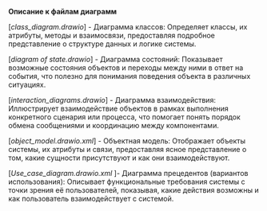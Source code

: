 **Описание к файлам диаграмм**

[_class_diagram.drawio_] - Диаграмма классов: Определяет классы, их атрибуты, методы и взаимосвязи, предоставляя подробное представление о структуре данных и логике системы.

[_diagram of state.drawio_] - Диаграмма состояний: Показывает возможные состояния объектов и переходы между ними в ответ на события, что полезно для понимания поведения объекта в различных ситуациях.

[_interaction_diagrams.drawio_] - Диаграмма взаимодействия: Иллюстрирует взаимодействие объектов в рамках выполнения конкретного сценария или процесса, что помогает понять порядок обмена сообщениями и координацию между компонентами.

[_object_model.drawio.xml_] - Объектная модель: Отображает объекты системы, их атрибуты и связи, предоставляя ясное представление о том, какие сущности присутствуют и как они взаимодействуют.

[_Use_case_diagram.drawio.xml_ ]- Диаграмма прецедентов (вариантов использования): Описывает функциональные требования системы с точки зрения её пользователей, показывая, какие действия возможны и как пользователь взаимодействует с системой.

